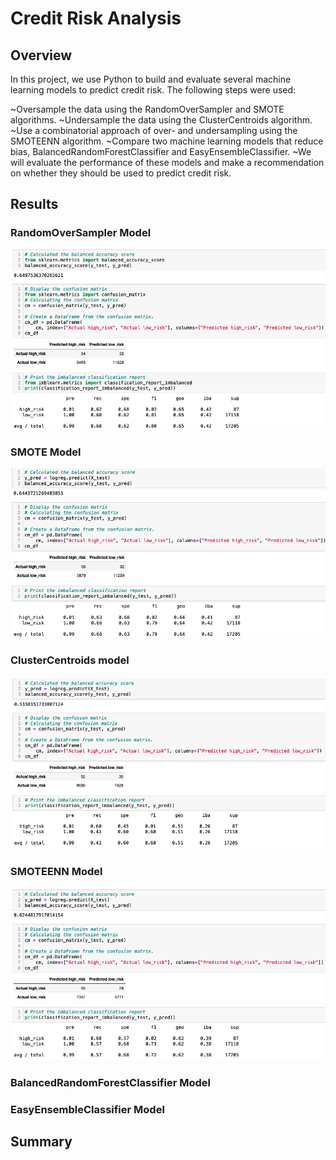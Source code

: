 # Credit Risk Analysis

## Overview
In this project, we use Python to build and evaluate several machine learning models to predict credit risk.
The following steps were used:

~Oversample the data using the RandomOverSampler and SMOTE algorithms.
~Undersample the data using the ClusterCentroids algorithm.
~Use a combinatorial approach of over- and undersampling using the SMOTEENN algorithm.
~Compare two machine learning models that reduce bias, BalancedRandomForestClassifier and EasyEnsembleClassifier.
~We will evaluate the performance of these models and make a recommendation on whether they should be used to predict credit risk.

## Results 

### RandomOverSampler Model

![randomoversample](randomoversample.png)


### SMOTE Model

![smote](smote.png)

### ClusterCentroids model

![cluster](cluster.png)


### SMOTEENN Model

![smoteenn](smoteenn.png)

### BalancedRandomForestClassifier Model

### EasyEnsembleClassifier Model

## Summary

